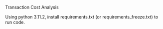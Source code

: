 Transaction Cost Analysis

Using python 3.11.2, install requirements.txt (or requirements_freeze.txt) to run code.